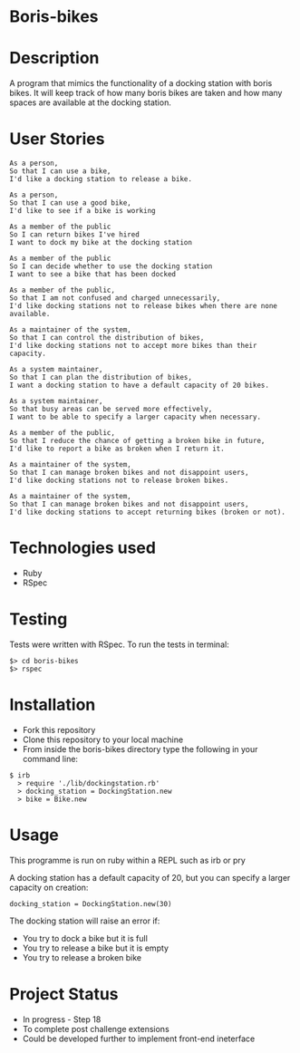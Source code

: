 # Boris-bikes


# Description

A program that mimics the functionality of a docking station with boris bikes.
It will keep track of how many boris bikes are taken and how many spaces are available at the docking station.

# User Stories

``` 
As a person,
So that I can use a bike,
I'd like a docking station to release a bike.

As a person,
So that I can use a good bike,
I'd like to see if a bike is working

As a member of the public
So I can return bikes I've hired
I want to dock my bike at the docking station

As a member of the public
So I can decide whether to use the docking station
I want to see a bike that has been docked

As a member of the public,
So that I am not confused and charged unnecessarily,
I'd like docking stations not to release bikes when there are none available.

As a maintainer of the system,
So that I can control the distribution of bikes,
I'd like docking stations not to accept more bikes than their capacity.

As a system maintainer,
So that I can plan the distribution of bikes,
I want a docking station to have a default capacity of 20 bikes.

As a system maintainer,
So that busy areas can be served more effectively,
I want to be able to specify a larger capacity when necessary.

As a member of the public,
So that I reduce the chance of getting a broken bike in future,
I'd like to report a bike as broken when I return it.

As a maintainer of the system,
So that I can manage broken bikes and not disappoint users,
I'd like docking stations not to release broken bikes.

As a maintainer of the system,
So that I can manage broken bikes and not disappoint users,
I'd like docking stations to accept returning bikes (broken or not).

```

# Technologies used

- Ruby
- RSpec

# Testing

Tests were written with RSpec. To run the tests in terminal:

```
$> cd boris-bikes
$> rspec
```

# Installation

- Fork this repository
- Clone this repository to your local machine
- From inside the boris-bikes directory type the following in your command line:

```
$ irb
  > require './lib/dockingstation.rb'
  > docking_station = DockingStation.new
  > bike = Bike.new
```
  

# Usage

This programme is run on ruby within a REPL such as irb or pry

<insert pic of irb here>

A docking station has a default capacity of 20, but you can specify a larger capacity on creation:

```docking_station = DockingStation.new(30)```

The docking station will raise an error if:

- You try to dock a bike but it is full
- You try to release a bike but it is empty
- You try to release a broken bike


# Project Status

- In progress - Step 18 
- To complete post challenge extensions 
- Could be developed further to implement front-end ineterface
